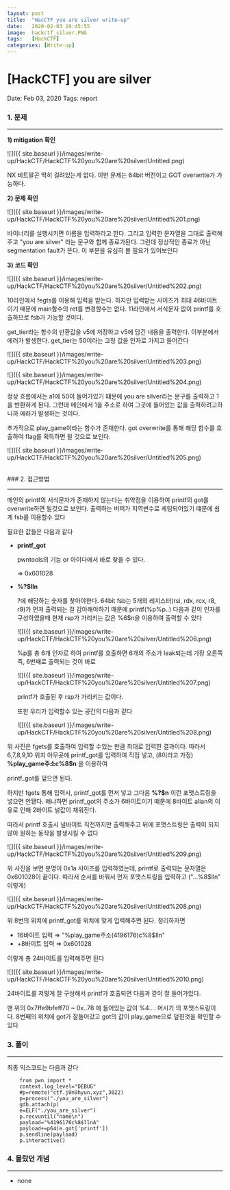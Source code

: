 ```yaml
---
layout: post
title:  "HacCTF you are silver write-up"
date:   2020-02-03 19:45:55
image:  hackctf_silver.PNG
tags:   [HackCTF]
categories: [Write-up]
---
```

# [HackCTF] you are silver

Date: Feb 03, 2020
Tags: report


### 1.  문제

---

**1) mitigation 확인**

![]({{ site.baseurl }}/images/write-up/HackCTF/HackCTF%20you%20are%20silver/Untitled.png)

NX 비트말곤 딱히 걸려있는게 없다. 이번 문제는 64bit 버전이고 GOT overwrite가 가능하다.

**2) 문제 확인**

![]({{ site.baseurl }}/images/write-up/HackCTF/HackCTF%20you%20are%20silver/Untitled%201.png)

바이너리를 실행시키면 이름을 입력하라고 한다. 그리고 입력한 문자열을 그대로 출력해주고 "you are silver" 라는 문구와 함께 종료가된다. 그런데 정상적인 종료가 아닌 segmentation fault가 뜬다. 이 부분을 유심히 볼 필요가 있어보인다

**3) 코드 확인**

![]({{ site.baseurl }}/images/write-up/HackCTF/HackCTF%20you%20are%20silver/Untitled%202.png)

10라인에서 fegts를 이용해 입력을 받는다. 하지만 입력받는 사이즈가 최대 46바이트이기 때문에 main함수의 ret를 변경할수는 없다. 11라인에서 서식문자 없이 printf를 호출하므로 fsb가 가능할 것이다.

get_tier라는 함수의 반환값을 v5에 저장하고 v5에 담긴 내용을 출력한다. 이부분에서 에러가 발생한다. get_tier는 50이라는 고정 값을 인자로 가지고 들어간다

![]({{ site.baseurl }}/images/write-up/HackCTF/HackCTF%20you%20are%20silver/Untitled%203.png)

![]({{ site.baseurl }}/images/write-up/HackCTF/HackCTF%20you%20are%20silver/Untitled%204.png)

정상 흐름에서는 a1에 50이 들어가있기 떄문에 you are silver라는 문구를 출력하고 1을 반환하게 된다. 그런데 메인에서 1을 주소로 하여  그곳에 들어있는 값을 출력하려고하니까 에러가 발생하는 것이다.

추가적으로 play_game이라는 함수가 존재한다. got overwrite를 통해 해당 함수를 호출하여 flag를 획득하면 될 것으로 보인다.

![]({{ site.baseurl }}/images/write-up/HackCTF/HackCTF%20you%20are%20silver/Untitled%205.png)


<br>
### 2. 접근방법

---

메인의 printf의 서식문자가 존재하지 않는다는 취약점을 이용하여 printf의 got를 overwrite하면 될것으로 보인다. 출력하는 버퍼가 지역변수로 세팅되어있기 떄문에 쉽게 fsb를 이용할수 있다

필요한 값들은 다음과 같다

- **printf_got**

    pwntools의 기능 or 아이다에서 바로 찾을 수 있다.

    ⇒ 0x601028

- **%?$lln**

    ?에 해당하는 숫자를 찾아야한다. 64bit fsb는 5개의 레지스터(rsi, rdx, rcx, r8, r9)가 먼져 출력되는 걸 감아해야하기 때문에 printf(%p%p..) 다음과 같이 인자를 구성하였을때 현재 rsp가 가리키는 값은 %6$n을 이용하여 출력할 수 있다

    ![]({{ site.baseurl }}/images/write-up/HackCTF/HackCTF%20you%20are%20silver/Untitled%206.png)

    %p를 총 6개 인자로 하여 printf를 호출하면 6개의 주소가 leak되는데 가장 오른쪽 즉, 6번째로 출력되는 것이 바로

    ![]({{ site.baseurl }}/images/write-up/HackCTF/HackCTF%20you%20are%20silver/Untitled%207.png)

    printf가 호출된 후 rsp가 가리키는 값이다.

    또한 우리가 입력할수 있는 공간의 다음과 같다

    ![]({{ site.baseurl }}/images/write-up/HackCTF/HackCTF%20you%20are%20silver/Untitled%208.png)

위 사진은 fgets를 호출하여 입력할 수있는 만큼 최대로 입력한 결과이다. 따라서 6,7,8,9,10 위치 아무곳에 printf_got를 입력하여 직접 넣고, (8이라고 가정) **%play_game주소c%8$n** 을 이용하여 

printf_got를 덮으면 된다.

하지만 fgets 통해 입력시, printf_got를 먼저 넣고 그다음 **%?$n** 이런 포맷스트링을 넣으면 안됀다. 왜냐하면 printf_got의 주소가 6바이트이기 떄문에 8바이트 alian의 이유로 인해 2바이트 널값이 채워진다. 

따라서 printf 호출시 널바이트 직전까지만 출력해주고 뒤에 포맷스트링은 출력이 되지 않아 원하는 동작을 발생시킬 수 없다 

![]({{ site.baseurl }}/images/write-up/HackCTF/HackCTF%20you%20are%20silver/Untitled%209.png)

위 사진을 보면 분명이 0x1a 사이즈를 입력하였는데, printf로 출력되는 문자열은 0x601028이 끝이다. 따라서 순서를 바꿔서 먼저 포맷스트링을 입력하고 ("...%8$lln" 이렇게) 

![]({{ site.baseurl }}/images/write-up/HackCTF/HackCTF%20you%20are%20silver/Untitled%208.png)

위 8번의 위치에 printf_got를 위치에 맞게 입력해주면 된다. 정리하자면

- 16바이트 입력 ⇒ "%play_game주소(4196176)c%8$lln"
- +8바이트 입력 ⇒ 0x601028

이렇게 총 24바이트를 입력해주면 된다

![]({{ site.baseurl }}/images/write-up/HackCTF/HackCTF%20you%20are%20silver/Untitled%2010.png)

24바이트를 저렇게 잘 구성해서 printf가 호출되면 다음과 같이 잘 들어가있다.

맨 위의 0x7ffe9bfeff70 ~ 0x..78 에 들어있는 값이 %4.... 머시기 의 포맷스트링이다. 8번째의 위치에 got가 잘들어갔고 got의 값이 play_game으로 덮힌것을 확인할 수 있다

### 3. 풀이

---

최종 익스코드는 다음과 같다
```
    from pwn import *
    context.log_level="DEBUG"
    #p=remote("ctf.j0n9hyun.xyz",3022)
    p=process("./you_are_silver")
    gdb.attach(p)
    e=ELF("./you_are_silver")
    p.recvuntil("name\n")
    payload="%4196176c%8$llnA"
    payload+=p64(e.got['printf'])
    p.sendline(payload)
    p.interactive()
```
### 4. 몰랐던 개념

---

- none